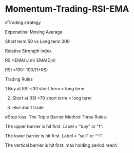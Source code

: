 # Momentum-Trading-RSI-EMA

#Trading strategy

Exponetinal Moving Average

Short term 50  vs Long term 200

Relative Strength Index

RS =EMA(U,n)/ EMA(D,n)

RSI =100- 100/(1+RS)

Trading Rules

1.Buy at RSI <30 short term > long term

2. Short at RSI >70 short term < long term

3. else  don’t trade
 
#Stop loss: The Triple Barrier Method
Three Rules:

The upper barrier is hit first. Label = “buy” or “1”.

The lower barrier  is hit first. Label = “sell” or “-1”.

The vertical barrier is hit first. max holding period reach
